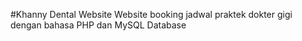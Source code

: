 #Khanny Dental Website
Website booking jadwal praktek dokter gigi dengan bahasa PHP dan MySQL Database
